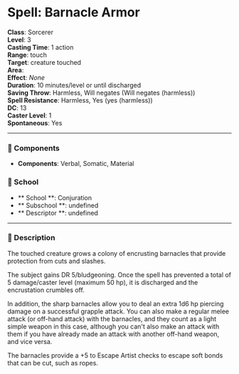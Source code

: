 
# Spell: Barnacle Armor
**Class**: Sorcerer  
**Level**: 3  
**Casting Time**: 1 action  
**Range**: touch  
**Target**: creature touched  
**Area**:   
**Effect**: _None_  
**Duration**: 10 minutes/level or until discharged  
**Saving Throw**: Harmless, Will negates (Will negates (harmless))  
**Spell Resistance**: Harmless, Yes (yes (harmless))  
**DC**: 13  
**Caster Level**: 1  
**Spontaneous**: Yes

---

### 🔮 Components
- **Components**: Verbal, Somatic, Material

### 🏫 School
- ** School **: Conjuration
- ** Subschool **: undefined
- ** Descriptor **: undefined
---

### 📜 Description
The touched creature grows a colony of encrusting barnacles that provide protection from cuts and slashes.

The subject gains DR 5/bludgeoning. Once the spell has prevented a total of 5 damage/caster level (maximum 50 hp), it is discharged and the encrustation crumbles off.

In addition, the sharp barnacles allow you to deal an extra 1d6 hp piercing damage on a successful grapple attack. You can also make a regular melee attack (or off-hand attack) with the barnacles, and they count as a light simple weapon in this case, although you can't also make an attack with them if you have already made an attack with another off-hand weapon, and vice versa.

The barnacles provide a +5 to Escape Artist checks to escape soft bonds that can be cut, such as ropes.
